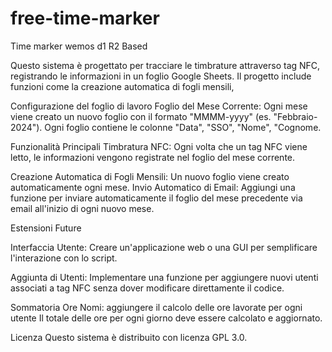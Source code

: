 # free-time-marker
Time marker wemos d1 R2 Based

Questo sistema è progettato per tracciare le timbrature attraverso tag NFC, registrando le informazioni in un foglio Google Sheets. Il progetto include funzioni come la creazione automatica di fogli mensili,

Configurazione del foglio di lavoro
Foglio del Mese Corrente: Ogni mese viene creato un nuovo foglio con il formato "MMMM-yyyy" (es. "Febbraio-2024"). Ogni foglio contiene le colonne "Data", "SSO", "Nome", "Cognome.
 
Funzionalità Principali
Timbratura NFC: Ogni volta che un tag NFC viene letto, le informazioni vengono registrate nel foglio del mese corrente.

Creazione Automatica di Fogli Mensili: Un nuovo foglio viene creato automaticamente ogni mese.
Invio Automatico di Email: Aggiungi una funzione per inviare automaticamente il foglio del mese precedente via email all'inizio di ogni nuovo mese.

Estensioni Future

Interfaccia Utente: Creare un'applicazione web o una GUI per semplificare l'interazione con lo script.

Aggiunta di Utenti: Implementare una funzione per aggiungere nuovi utenti associati a tag NFC senza dover modificare direttamente il codice.

Sommatoria Ore Nomi:  aggiungere il calcolo delle ore lavorate per ogni utente Il totale delle ore per ogni giorno deve essere calcolato e aggiornato.



Licenza
Questo sistema è distribuito con licenza GPL 3.0.
